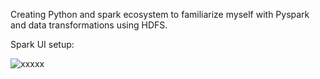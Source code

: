 Creating Python and spark ecosystem to familiarize myself with Pyspark and data transformations using HDFS.

Spark UI setup:

![xxxxx](https://github.com/pranavarora99/pythonProject/assets/43396873/3246d033-df76-4504-b180-129ded3acd03)
